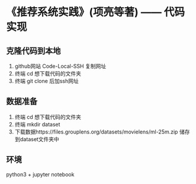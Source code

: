 # 《推荐系统实践》(项亮等著) —— 代码实现


## 克隆代码到本地

1. github网站 Code-Local-SSH 复制网址
2. 终端 cd 想下载代码的文件夹
3. 终端 git clone 后加ssh网址

## 数据准备

1. 终端 cd 想下载代码的文件夹
2. 终端 mkdir dataset
3. 下载数据https://files.grouplens.org/datasets/movielens/ml-25m.zip 储存到dataset文件夹中

## 环境

python3 + jupyter notebook
